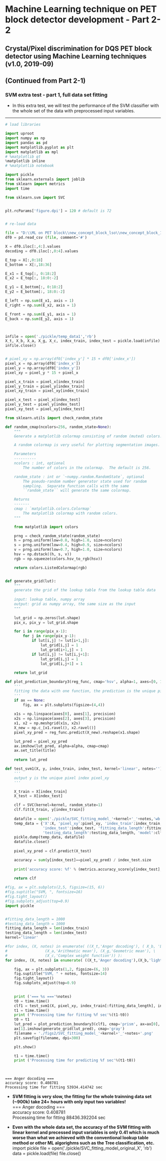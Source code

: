 
# Machine Learning technique on PET block detector development - Part 2-2

## Crystal/Pixel discrimination for DQS PET block detector using Machine Learning techniques (v1.0, 2019-09)   
## (Continued from Part 2-1)
### SVM extra test - part 1, full data set fitting
* In this extra test, we will test the performance of the SVM classifier with the whole set of the data with preprocessed input variables.
---


```python
# load libraries

import uproot
import numpy as np
import pandas as pd
import matplotlib.pyplot as plt
import matplotlib as mpl
# %matplotlib qt
%matplotlib inline
# %matplotlib notebook

import pickle
from sklearn.externals import joblib
from sklearn import metrics
import time

from sklearn.svm import SVC


plt.rcParams['figure.dpi'] = 120 # default is 72


# re-load data

file = "D:\\ML on PET block\\new_concept_block_lso\\new_concept_block_15x15\\results\\ML_data\\new_concept_block_15x15_sorted_events1.csv"
df0 = pd.read_csv (file, comment='#')

X = df0.iloc[:,4:].values
decoding = df0.iloc[:,0:4].values

E_top = X[:,0:18]
E_bottom = X[:,18:36]

E_x1 = E_top[:, 0:18:2]
E_x2 = E_top[:, 18:0:-2]

E_y1 = E_bottom[:, 0:18:2]
E_y2 = E_bottom[:, 18:0:-2]

E_left = np.sum(E_x1, axis = 1)
E_right = np.sum(E_x2, axis = 1)

E_front = np.sum(E_y1, axis = 1)
E_back = np.sum(E_y2, axis = 1)



infile = open('./pickle/temp_data1','rb')
X_t, X_b, X_a, X_g, X_c, index_train, index_test = pickle.load(infile)
infile.close()


# pixel_xy = np.array(df0['index_y'] * 15 + df0['index_x'])
pixel_x = np.array(df0['index_x'])
pixel_y = np.array(df0['index_y'])
pixel_xy = pixel_y * 15 + pixel_x

pixel_x_train = pixel_x[index_train]
pixel_y_train = pixel_y[index_train]
pixel_xy_train = pixel_xy[index_train]

pixel_x_test = pixel_x[index_test]
pixel_y_test = pixel_y[index_test]
pixel_xy_test = pixel_xy[index_test]
```


```python
from sklearn.utils import check_random_state

def random_cmap(ncolors=256, random_state=None):
    """
    Generate a matplotlib colormap consisting of random (muted) colors.

    A random colormap is very useful for plotting segmentation images.

    Parameters
    ----------
    ncolors : int, optional
        The number of colors in the colormap.  The default is 256.

    random_state : int or `~numpy.random.RandomState`, optional
        The pseudo-random number generator state used for random
        sampling.  Separate function calls with the same
        ``random_state`` will generate the same colormap.

    Returns
    -------
    cmap : `matplotlib.colors.Colormap`
        The matplotlib colormap with random colors.
    """

    from matplotlib import colors

    prng = check_random_state(random_state)
    h = prng.uniform(low=0.0, high=1.0, size=ncolors)
    s = prng.uniform(low=0.4, high=0.9, size=ncolors)
    v = prng.uniform(low=0.7, high=1.0, size=ncolors)
    hsv = np.dstack((h, s, v))
    rgb = np.squeeze(colors.hsv_to_rgb(hsv))

    return colors.ListedColormap(rgb)


```


```python

def generate_grid(lut):
    """
    generate the grid of the lookup table from the lookup table data
    
    input: lookup table, numpy array
    output: grid as numpy array, the same size as the input 
    """
    
    lut_grid = np.zeros(lut.shape)
    pix_x, pix_y = lut_grid.shape

    for i in range(pix_x-1):
        for j in range(pix_y-1):
            if lut[i,j] != lut[i+1,j]:
                lut_grid[i,j] = 1
                lut_grid[i+1,j] = 1
            if lut[i,j] != lut[i,j+1]:
                lut_grid[i,j] = 1
                lut_grid[i,j+1] = 1
    
    return lut_grid
```


```python
def plot_prediction_boundary3(reg_func, cmap='hsv', alpha=1, axes=[0, 1.0, 0, 1.0], title='', ax=None, precision=32):
    '''
    fitting the data with one function, the prediction is the unique pixel index
    '''
    if ax == None:
        fig, ax = plt.subplots(figsize=(4,4))
    
    x1s = np.linspace(axes[0], axes[1], precision)
    x2s = np.linspace(axes[2], axes[3], precision)
    x1, x2 = np.meshgrid(x1s, x2s)
    X_new = np.c_[x1.ravel(), x2.ravel()]
    pixel_xy_pred = reg_func.predict(X_new).reshape(x1.shape)

    lut_pred = pixel_xy_pred
    ax.imshow(lut_pred, alpha=alpha, cmap=cmap)
    ax.set_title(title)
    
    return lut_pred

```


```python
def test_svm1(X, y, index_train, index_test, kernel='linear', notes=''):
    '''
    output y is the unique pixel index pixel_xy
    '''

    X_train = X[index_train]
    X_test = X[index_test]

    clf = SVC(kernel=kernel, random_state=1)
    clf.fit(X_train, y[index_train])
    
    datafile = open('./pickle/SVC_fitting_model_'+kernel+'_'+notes,'wb')
    temp_data = {'X':X, 'pixel_xy':pixel_xy, 'index_train':index_train, \
                 'index_test':index_test, 'fitting_data_length':fitting_data_length, \
                 'testing_data_length':testing_data_length, 'model':clf}
    pickle.dump(temp_data, datafile)
    datafile.close()
    
    pixel_xy_pred = clf.predict(X_test)

    accuracy = sum(y[index_test]==pixel_xy_pred) / index_test.size
    
    print('accuracy score: %f' % (metrics.accuracy_score(y[index_test], pixel_xy_pred)))
        
    return clf

```


```python
#fig, ax = plt.subplots(2,5, figsize=(15, 6))
#fig.suptitle("SVM, ", fontsize=16)
#fig.tight_layout()
#fig.subplots_adjust(top=0.9)
import pickle


#fitting_data_length = 1000
#testing_data_length = 1000
fitting_data_length = len(index_train)
testing_data_length = len(index_test)
kernel='linear'

#for index, (X, notes) in enumerate( ((X_t,'Anger docoding'), ( X_b, 'Light Channel decoding'), \
#                 (X_a,'Arithmatic mean'), (X_g,'Geometric mean'), \
#                 (X_c,'Complex weight function')) ):
for index, (X, notes) in enumerate( ((X_t,'Anger docoding'),(X_b,'light channel')) ):

    fig, ax = plt.subplots(1,2, figsize=(6, 3))
    fig.suptitle("SVM, " + notes, fontsize=14)
    fig.tight_layout()
    fig.subplots_adjust(top=0.9)

    
    print ('=== %s ==='%notes)
    t0 = time.time()
    clf1 = test_svm1(X, pixel_xy, index_train[:fitting_data_length], index_test[:testing_data_length], kernel=kernel, notes=notes)
    t1 = time.time()
    print ('Processing time for fitting %f sec'%(t1-t0))
    t0 = t1
    lut_pred = plot_prediction_boundary3(clf1, cmap='prism', ax=ax[0], precision=256)
    ax[1].imshow(generate_grid(lut_pred), cmap='gray')
    filename = './figs2/SVC_fitting_model_'+kernel+'_'+notes+'.png'
    plt.savefig(filename, dpi=300)

    plt.show()

    t1 = time.time()
    print ('Processing time for predicting %f sec'%(t1-t0))
    
    
```

    === Anger docoding ===
    accuracy score: 0.408781
    Processing time for fitting 53934.414742 sec
    

* <b>SVM fitting is very slow, the fitting for the whole trainning data set (~900k) take 24+ hours with only input two variables!</b>   
=== Anger docoding ===  
accuracy score: 0.408781  
Processing time for fitting 88436.392204 sec    
  
* <b>Even with the whole data set, the accuracy of the SVM fitting with linear kernel and precessed input variables is only 0.41 which is much worse than what we achieved with the conventional lookup table method or other ML algorighms such as the Tree classification, etc.</b>
import pickle
file = open('./pickle/SVC_fitting_model_original_X', 'rb')
data = pickle.load(file)
file.close()


```python

```
